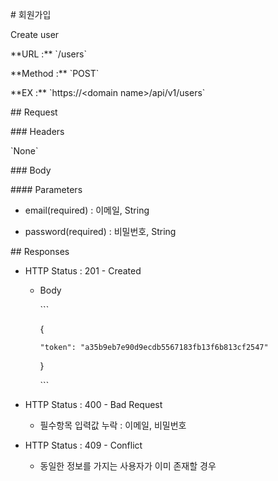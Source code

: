 \# 회원가입



Create user



\*\*URL :\*\* \`/users\`



\*\*Method :\*\* \`POST\`



\*\*EX :\*\* \`https://&lt;domain name&gt;/api/v1/users\`



\#\# Request



\#\#\# Headers



\`None\`



\#\#\# Body



\#\#\#\# Parameters



- email\(required\) : 이메일, String

- password\(required\) : 비밀번호, String



\#\# Responses



- HTTP Status : 201 - Created



  - Body



    \`\`\`

    {

        "token": "a35b9eb7e90d9ecdb5567183fb13f6b813cf2547"

    }

    \`\`\`



- HTTP Status : 400 - Bad Request



  - 필수항목 입력값 누락 : 이메일, 비밀번호



- HTTP Status : 409 - Conflict



  - 동일한 정보를 가지는 사용자가 이미 존재할 경우



